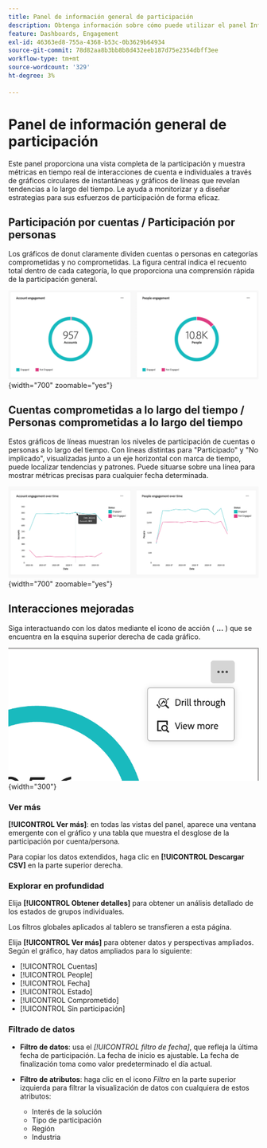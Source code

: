 ```yaml
---
title: Panel de información general de participación
description: Obtenga información sobre cómo puede utilizar el panel Información general de participación para monitorizar los esfuerzos de participación.
feature: Dashboards, Engagement
exl-id: 46363ed8-755a-4368-b53c-0b3629b64934
source-git-commit: 78d82aa8b3bb8b8d432eeb187d75e2354dbff3ee
workflow-type: tm+mt
source-wordcount: '329'
ht-degree: 3%

---
```


# Panel de información general de participación

Este panel proporciona una vista completa de la participación y muestra métricas en tiempo real de interacciones de cuenta e individuales a través de gráficos circulares de instantáneas y gráficos de líneas que revelan tendencias a lo largo del tiempo. Le ayuda a monitorizar y a diseñar estrategias para sus esfuerzos de participación de forma eficaz.

<!-- To generate a shareable PDF of your current view, click **[!UICONTROL Export]** at the top-right corner of the page. To engage with the data, use the action menu in the top-right corner. -->

## Participación por cuentas / Participación por personas

Los gráficos de donut claramente dividen cuentas o personas en categorías comprometidas y no comprometidas. La figura central indica el recuento total dentro de cada categoría, lo que proporciona una comprensión rápida de la participación general.

![Participación de cuentas y personas](assets/engagement-accounts-people.png){width="700" zoomable="yes"}

## Cuentas comprometidas a lo largo del tiempo / Personas comprometidas a lo largo del tiempo

Estos gráficos de líneas muestran los niveles de participación de cuentas o personas a lo largo del tiempo. Con líneas distintas para &quot;Participado&quot; y &quot;No implicado&quot;, visualizadas junto a un eje horizontal con marca de tiempo, puede localizar tendencias y patrones. Puede situarse sobre una línea para mostrar métricas precisas para cualquier fecha determinada.

![Participación por cuentas y por personas a lo largo del tiempo](assets/engagement-accounts-people-over-time.png){width="700" zoomable="yes"}

## Interacciones mejoradas

Siga interactuando con los datos mediante el icono de acción ( **...** ) que se encuentra en la esquina superior derecha de cada gráfico.

![Datos del panel de participación - menú de acción](assets/engagement-action-menu.png){width="300"}

### Ver más

**[!UICONTROL Ver más]**: en todas las vistas del panel, aparece una ventana emergente con el gráfico y una tabla que muestra el desglose de la participación por cuenta/persona.

Para copiar los datos extendidos, haga clic en **[!UICONTROL Descargar CSV]** en la parte superior derecha.

### Explorar en profundidad

Elija **[!UICONTROL Obtener detalles]** para obtener un análisis detallado de los estados de grupos individuales.

Los filtros globales aplicados al tablero se transfieren a esta página.

Elija **[!UICONTROL Ver más]** para obtener datos y perspectivas ampliados. Según el gráfico, hay datos ampliados para lo siguiente:

* [!UICONTROL Cuentas]
* [!UICONTROL People]
* [!UICONTROL Fecha]
* [!UICONTROL Estado]
* [!UICONTROL Comprometido]
* [!UICONTROL Sin participación]
<!-- 
* [!UICONTROL Engagement activities]
* [!UICONTROL Last engagement date]
* [!UICONTROL Region]
* [!UICONTROL Industry]
* [!UICONTROL People]
* [!UICONTROL Name]
* [!UICONTROL Person ID]
* [!UICONTROL Status]
* [!UICONTROL Email]
--->

### Filtrado de datos

* **Filtro de datos**: usa el _[!UICONTROL filtro de fecha]_, que refleja la última fecha de participación. La fecha de inicio es ajustable. La fecha de finalización toma como valor predeterminado el día actual.

* **Filtro de atributos**: haga clic en el icono _Filtro_ en la parte superior izquierda para filtrar la visualización de datos con cualquiera de estos atributos:

   * Interés de la solución
   * Tipo de participación
   * Región
   * Industria
  <!-- * Account's Industry -->
